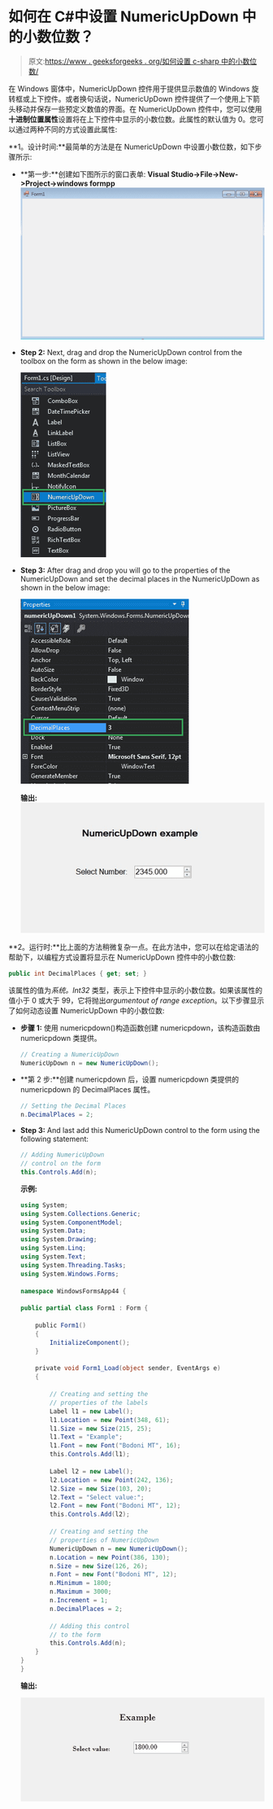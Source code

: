 # 如何在 C#中设置 NumericUpDown 中的小数位数？

> 原文:[https://www . geeksforgeeks . org/如何设置 c-sharp 中的小数位数/](https://www.geeksforgeeks.org/how-to-set-the-decimal-places-in-the-numericupdown-in-c-sharp/)

在 Windows 窗体中，NumericUpDown 控件用于提供显示数值的 Windows 旋转框或上下控件。或者换句话说，NumericUpDown 控件提供了一个使用上下箭头移动并保存一些预定义数值的界面。在 NumericUpDown 控件中，您可以使用**十进制位置属性**设置将在上下控件中显示的小数位数。此属性的默认值为 0。您可以通过两种不同的方式设置此属性:

**1。设计时间:**最简单的方法是在 NumericUpDown 中设置小数位数，如下步骤所示:

*   **第一步:**创建如下图所示的窗口表单:
    **Visual Studio->File->New->Project->windows formpp**
    ![](img/de9202f1f4646167e60ea580d67273d9.png)
*   **Step 2:** Next, drag and drop the NumericUpDown control from the toolbox on the form as shown in the below image:

    ![](img/e130871c36b969be4b9cf9ab8e45a276.png)

*   **Step 3:** After drag and drop you will go to the properties of the NumericUpDown and set the decimal places in the NumericUpDown as shown in the below image:

    ![](img/09422e3e4555b5b74075ec757e9f688a.png)

    **输出:**
    ![](img/f92cb5b5886003b8604930ae9017ac91.png)

**2。运行时:**比上面的方法稍微复杂一点。在此方法中，您可以在给定语法的帮助下，以编程方式设置将显示在 NumericUpDown 控件中的小数位数:

```cs
public int DecimalPlaces { get; set; }
```

该属性的值为*系统。Int32* 类型，表示上下控件中显示的小数位数。如果该属性的值小于 0 或大于 99，它将抛出*argumentout of range exception*。以下步骤显示了如何动态设置 NumericUpDown 中的小数位数:

*   **步骤 1:** 使用 numericpdown()构造函数创建 numericpdown，该构造函数由 numericpdown 类提供。

    ```cs
    // Creating a NumericUpDown
    NumericUpDown n = new NumericUpDown();

    ```

*   **第 2 步:**创建 numericpdown 后，设置 numericpdown 类提供的 numericpdown 的 DecimalPlaces 属性。

    ```cs
    // Setting the Decimal Places
    n.DecimalPlaces = 2;

    ```

*   **Step 3:** And last add this NumericUpDown control to the form using the following statement:

    ```cs
    // Adding NumericUpDown 
    // control on the form
    this.Controls.Add(n);

    ```

    **示例:**

    ```cs
    using System;
    using System.Collections.Generic;
    using System.ComponentModel;
    using System.Data;
    using System.Drawing;
    using System.Linq;
    using System.Text;
    using System.Threading.Tasks;
    using System.Windows.Forms;

    namespace WindowsFormsApp44 {

    public partial class Form1 : Form {

        public Form1()
        {
            InitializeComponent();
        }

        private void Form1_Load(object sender, EventArgs e)
        {

            // Creating and setting the
            // properties of the labels
            Label l1 = new Label();
            l1.Location = new Point(348, 61);
            l1.Size = new Size(215, 25);
            l1.Text = "Example";
            l1.Font = new Font("Bodoni MT", 16);
            this.Controls.Add(l1);

            Label l2 = new Label();
            l2.Location = new Point(242, 136);
            l2.Size = new Size(103, 20);
            l2.Text = "Select value:";
            l2.Font = new Font("Bodoni MT", 12);
            this.Controls.Add(l2);

            // Creating and setting the
            // properties of NumericUpDown
            NumericUpDown n = new NumericUpDown();
            n.Location = new Point(386, 130);
            n.Size = new Size(126, 26);
            n.Font = new Font("Bodoni MT", 12);
            n.Minimum = 1800;
            n.Maximum = 3000;
            n.Increment = 1;
            n.DecimalPlaces = 2;

            // Adding this control
            // to the form
            this.Controls.Add(n);
        }
    }
    }
    ```

    **输出:**

    ![](img/a43baac0025573e3c95fb0c2306e9ab7.png)